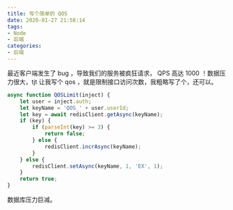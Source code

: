 ```yaml
---
title: 写个简单的 QOS
date: 2020-01-27 21:58:14
tags:
- Node
- 后端
categories:
- 后端
---
```


最近客户端发生了 bug ，导致我们的服务被疯狂请求， QPS 高达 1000 ！数据压力很大，tjt 让我写个 qos ，就是限制接口访问次数，我粗略写了个，还可以。
<!--more-->
``` js
async function QOSLimit(inject) {
    let user = inject.auth;
    let keyName = 'QOS_' + user.userId;
    let key = await redisClient.getAsync(keyName);
    if (key) {
        if (parseInt(key) >= 3) {
            return false;
        } else {
            redisClient.incrAsync(keyName);
        }
    } else {
        redisClient.setAsync(keyName, 1, 'EX', 1);
    }
    return true;
}
```
数据库压力巨减。

